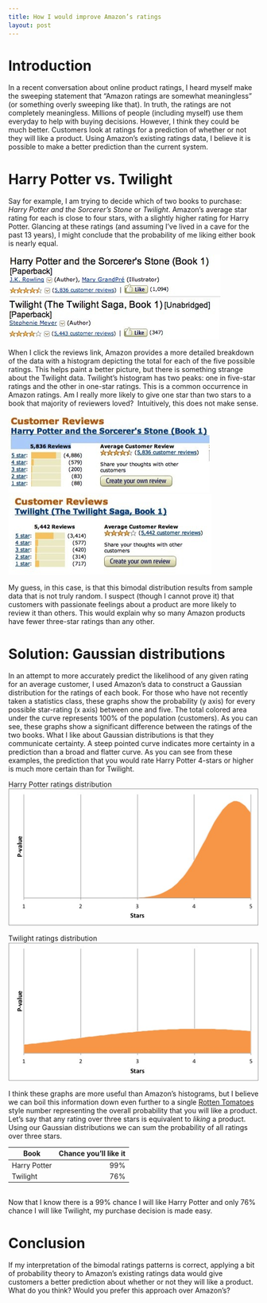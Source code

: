 ```yaml
---
title: How I would improve Amazon’s ratings
layout: post
---
```


Introduction
============

In a recent conversation about online product ratings, I heard myself make the sweeping statement that “Amazon ratings are somewhat meaningless” (or something overly sweeping like that). In truth, the ratings are not completely meaningless. Millions of people (including myself) use them everyday to help with buying decisions. However, I think they could be much better. Customers look at ratings for a prediction of whether or not they will like a product. Using Amazon’s existing ratings data, I believe it is possible to make a better prediction than the current system.

Harry Potter vs. Twilight
=========================

Say for example, I am trying to decide which of two books to purchase: _Harry Potter and the Sorcerer’s Stone_ or _Twilight_. Amazon’s average star rating for each is close to four stars, with a slightly higher rating for Harry Potter. Glancing at these ratings (and assuming I’ve lived in a cave for the past 13 years), I might conclude that the probability of me liking either book is nearly equal.

![Harry Potter average star rating](/resources/images/harrypotter_stars.jpg "harrypotter_stars")
![Twilight average star rating](/resources/images/twilight_stars.jpg "twilight_stars")

When I click the reviews link, Amazon provides a more detailed breakdown of the data with a histogram depicting the total for each of the five possible ratings. This helps paint a better picture, but there is something strange about the Twilight data. Twilight’s histogram has two peaks: one in five-star ratings and the other in one-star ratings. This is a common occurrence in Amazon ratings. Am I really more likely to give one star than two stars to a book that majority of reviewers loved?  Intuitively, this does not make sense.

![Harry Potter histogram](/resources/images/harrypotter_histogram.jpg "harrypotter_histogram")
![Twilight histogram](/resources/images/twilight_histogram.jpg "twilight_histogram")

My guess, in this case, is that this bimodal distribution results from sample data that is not truly random. I suspect (though I cannot prove it) that customers with passionate feelings about a product are more likely to review it than others. This would explain why so many Amazon products have fewer three-star ratings than any other.

Solution: Gaussian distributions
================================

In an attempt to more accurately predict the likelihood of any given rating for an average customer, I used Amazon’s data to construct a Gaussian distribution for the ratings of each book. For those who have not recently taken a statistics class, these graphs show the probability (y axis) for every possible star-rating (x axis) between one and five. The total colored area under the curve represents 100% of the population (customers). As you can see, these graphs show a significant difference between the ratings of the two books. What I like about Gaussian distributions is that they communicate certainty. A steep pointed curve indicates more certainty in a prediction than a broad and flatter curve. As you can see from these examples, the prediction that you would rate Harry Potter 4-stars or higher is much more certain than for Twilight.

Harry Potter ratings distribution ![Harry Potter gaussian](/resources/images/harrypotter_gaussian.jpg "harrypotter gaussian")

Twilight ratings distribution ![Twilight Gaussian](/resources/images/twilight_gaussian.jpg "twilight gaussian")

I think these graphs are more useful than Amazon’s histograms, but I believe we can boil this information down even further to a single [Rotten Tomatoes](http://www.rottentomatoes.com/ "Rotten Tomatoes") style number representing the overall probability that you will like a product. Let’s say that any rating over three stars is equivalent to _liking_ a product. Using our Gaussian distributions we can sum the probability of all ratings over three stars.

| Book         | Chance you’ll like it   |
| ----         | ----------------------: |
| Harry Potter | 99%                     |
| Twilight     | 76%                     |

<br>
Now that I know there is a 99% chance I will like Harry Potter and only 76% chance I will like Twilight, my purchase decision is made easy.

Conclusion
==========

If my interpretation of the bimodal ratings patterns is correct, applying a bit of probability theory to Amazon’s existing ratings data would give customers a better prediction about whether or not they will like a product. What do you think? Would you prefer this approach over Amazon’s?
